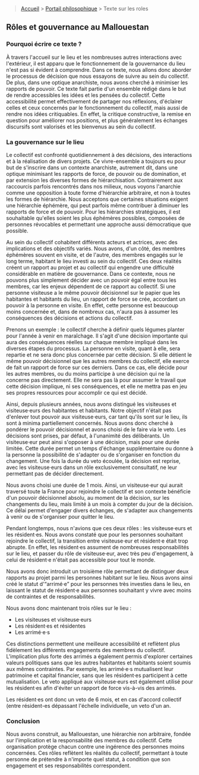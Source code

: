 > [Accueil](../../) > [Portail philosophique](../) > Texte sur les roles

## Rôles et gouvernance au Mallouestan

### Pourquoi écrire ce texte ?
À travers l'accueil sur le lieu et les nombreuses autres interactions avec l'extérieur, il est apparu que le fonctionnement de la gouvernance du lieu n'est pas si évident à comprendre. Dans ce texte, nous allons donc aborder le processus de décision que nous essayons de suivre au sein du collectif. De plus, dans une optique anarchiste, nous avons cherché à minimiser les rapports de pouvoir. Ce texte fait partie d'un ensemble rédigé dans le but de rendre accessibles les idées et les pensées du collectif. Cette accessibilité permet effectivement de partager nos réflexions, d'éclairer celles et ceux concernés par le fonctionnement du collectif, mais aussi de rendre nos idées critiquables. En effet, la critique constructive, la remise en question pour améliorer nos positions, et plus généralement les échanges discursifs sont valorisés et les bienvenus au sein du collectif.

### La gouvernance sur le lieu
Le collectif est confronté quotidiennement à des décisions, des interactions et à la réalisation de divers projets. Ce vivre-ensemble a toujours eu pour but de s'inscrire dans un contexte anarchiste, autrement dit, dans une optique minimisant les rapports de force, de pouvoir ou de domination, et par extension les diverses formes de hiérarchisation. Contrairement aux raccourcis parfois rencontrés dans nos milieux, nous voyons l'anarchie comme une opposition à toute forme d'hiérarchie arbitraire, et non à toutes les formes de hiérarchie. Nous acceptons que certaines situations exigent une hiérarchie éphémère, qui peut parfois même contribuer à diminuer les rapports de force et de pouvoir. Pour les hiérarchies stratégiques, il est souhaitable qu'elles soient les plus éphémères possibles, composées de personnes révocables et permettant une approche aussi démocratique que possible.

Au sein du collectif cohabitent différents acteurs et actrices, avec des implications et des objectifs variés. Nous avons, d'un côté, des membres éphémères souvent en visite, et de l'autre, des membres engagés sur le long terme, habitant le lieu investi au sein du collectif. Ces deux réalités créent un rapport au projet et au collectif qui engendre une difficulté considérable en matière de gouvernance. Dans ce contexte, nous ne pouvons plus simplement décider avec un pouvoir égal entre tous les membres, car les enjeux dépendent de ce rapport au collectif. Si une personne visiteuse a le même pouvoir décisionnel sur le papier que les habitantes et habitants du lieu, un rapport de force se crée, accordant un pouvoir à la personne en visite. En effet, cette personne est beaucoup moins concernée et, dans de nombreux cas, n'aura pas à assumer les conséquences des décisions et actions du collectif.

Prenons un exemple : le collectif cherche à définir quels légumes planter pour l'année à venir en maraîchage. Il s'agit d'une décision importante qui aura des conséquences réelles sur chaque membre impliqué dans les diverses étapes du processus. La personne en visite, quant à elle, sera repartie et ne sera donc plus concernée par cette décision. Si elle détient le même pouvoir décisionnel que les autres membres du collectif, elle exerce de fait un rapport de force sur ces derniers. Dans ce cas, elle décide pour les autres membres, ou du moins participe à une décision qui ne la concerne pas directement. Elle ne sera pas là pour assumer le travail que cette décision implique, ni ses conséquences, et elle ne mettra pas en jeu ses propres ressources pour accomplir ce qui est décidé.

Ainsi, depuis plusieurs années, nous avons distingué les visiteuses et visiteuse·eurs des habitantes et habitants. Notre objectif n'était pas d'enlever tout pouvoir aux visiteuse·eurs, car tant qu'ils sont sur le lieu, ils sont à minima partiellement concernés. Nous avons donc cherché à pondérer le pouvoir décisionnel et avons choisi de le faire via le veto. Les décisions sont prises, par défaut, à l'unanimité des délibérants. Un visiteuse·eur peut ainsi s'opposer à une décision, mais pour une durée limitée. Cette durée permet un temps d'échange supplémentaire ou donne à la personne la possibilité de s'adapter ou de s'organiser en fonction du changement. Une fois la durée du veto écoulée, la décision est reprise, avec les visiteuse·eurs dans un rôle exclusivement consultatif, ne leur permettant pas de décider directement.

Nous avons choisi une durée de 1 mois. Ainsi, un visiteuse·eur qui aurait traversé toute la France pour rejoindre le collectif et son contexte bénéficie d'un pouvoir décisionnel absolu, au moment de la décision, sur les changements du lieu, mais limité à un mois à compter du jour de la décision. Ce délai permet d'engager divers échanges, de s'adapter aux changements à venir ou de s'organiser pour quitter le lieu.

Pendant longtemps, nous n'avions que ces deux rôles : les visiteuse·eurs et les résident·es. Nous avons constaté que pour les personnes souhaitant rejoindre le collectif, la transition entre visiteuse·eur et résident·e était trop abrupte. En effet, les résident·es assument de nombreuses responsabilités sur le lieu, et passer du rôle de visiteuse·eur, avec très peu d'engagement, à celui de résident·e n'était pas accessible pour tout le monde.

Nous avons donc introduit un troisième rôle permettant de distinguer deux rapports au projet parmi les personnes habitant sur le lieu. Nous avons ainsi créé le statut d'“arrimé·e” pour les personnes très investies dans le lieu,  en laissant le statut de résident·e aux personnes souhaitant y vivre avec moins de contraintes et de responsabilités.

Nous avons donc maintenant trois rôles sur le lieu :
- Les visiteuses et visiteuse·eurs
- Les résident·es et résidentes
- Les arrimé·e·s

Ces distinctions permettent une meilleure accessibilité et reflètent plus fidèlement les différents engagements des membres du collectif. L'implication plus forte des arrimés a également permis d'explorer certaines valeurs politiques sans que les autres habitantes et habitants soient soumis aux mêmes contraintes. Par exemple, les arrimé·e·s mutualisent leur patrimoine et capital financier, sans que les résident·es participent à cette mutualisation. Le veto appliqué aux visiteuse·eurs est également utilisé pour les résident·es afin d'éviter un rapport de force vis-à-vis des arrimés.

Les résident·es ont donc un veto de 6 mois, et en cas d'accord collectif (entre résident-es dépassant l'échelle individuelle, un veto d'un an.

### Conclusion
Nous avons construit, au Mallouestan, une hiérarchie non arbitraire, fondée sur l'implication et la responsabilité des membres du collectif. Cette organisation protège chacun contre une ingérence des personnes moins concernées. Ces rôles reflètent les réalités du collectif, permettant à toute personne de prétendre à n'importe quel statut, à condition que son engagement et ses responsabilités correspondent.